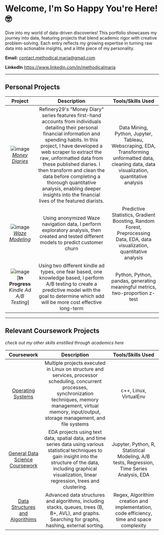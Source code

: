 # Welcome, I'm So Happy You're Here! 🤓

Dive into my world of data-driven discoveries! This portfolio showcases my journey into data, featuring projects that blend academic rigor with creative problem-solving. Each entry reflects my growing expertise in turning raw data into actionable insights, and a little piece of my personality. 

**Email:** contact.methodical.maria@gmail.com  

**LinkedIn** https://www.linkedin.com/in/methodicalmaria

---
## Personal Projects   


| Project     | Description | Tools/Skills Used |
| :----:      |    :----:   |   :----:      |
| ![image](https://github.com/user-attachments/assets/4b59bbb9-8c7d-4a05-895d-efa344c8e453) [ *Money Diaries*](https://github.com/mgasu/Portfolio/tree/main/Money_Diaries) | Refinery29's "Money Diary" series features first-hand accounts from individuals detailing their personal financial information and spending habits. In this project, I have developed a web scraper to extract the raw, unformatted data from these published diaries. I then transform and clean the data before completing a thorough quantitative analysis, enabling deeper insights into the financial lives of the featured diarists.      | Data Mining, Python, Jupyter, Tableau, Webscraping, EDA, Transforming unformatted data, cleaning data, data visualization, quantitative analysis  |
| ![image](https://lh3.googleusercontent.com/AuI79N0xGtd1W7ARQrlr_1ktLgmamXdTw6bcQjqvoupKbuVSNjX4LMhztGUJbqCfKcnB65n3CD3CTwfPYAfSpsdSdS4YUtCHrmgZNw=h630-w1200)  [*Waze Modeling*](https://github.com/mgasu/Portfolio/tree/main/Waze_Modeling) | Using anonymized Waze navigation data, I perform exploratory analysis, then created and tested different models to predict customer churn | Predictive Statistics, Gradient Boosting, Random Forest, Preprocessing Data, EDA, data visualization, quantitative analysis | 
| ![image](https://qph.cf2.quoracdn.net/main-qimg-3295051d56c0d0e455d026b5dcfb1bb5.webp) [**In Progress** *Kindle Ad A/B Testing*] | Using two different kindle ad types, one fear based, one knowledge based, I perform A/B testing to create a predictive model with the goal to determine which add will be more cost effective long-term | Python,  Python, pandas, generating meaningful metrics, two-proportion z-test | 


---
## Relevant Coursework Projects
*check out my other skills enstilled through academics here*

| Coursework   | Description | Tools/Skills Used |
| :----:      |    :----:   |   :----:      |
| [Operating Systems](https://github.com/mgasu/Portfolio/tree/main/Academic_Projects/Operating_Systems) | Multiple projects executed in Linux on structure and services, processor scheduling, concurrent processes, synchronization techniques, memory management, virtual memory, input/output, storage management, and file systems | c++, Linux, VirtualEnv | 
| [General Data Science Coursework](https://github.com/mgasu/Portfolio/tree/main/Academic_Projects/Data_Science_Coursework) | EDA projects using text data, spatial data, and time series data using various statistical techniques to gain insight into the structure of the data, including graphical visualization, linear regression, trees and clustering. | Jupyter, Python, R, Statistical Modeling, A/B tests, Regression, Time Series Analysis, EDA |
| [Data Structures and Algorithims](https://github.com/mgasu/Portfolio/tree/main/Academic_Projects/DataStructures_Algorithims) | Advanced data structures and algorithms, including stacks, queues, trees (B, B+, AVL), and graphs. Searching for graphs, hashing, external sorting. | Regex, Algorithim creation and implementation, code efficiency, time and space complexity | 



